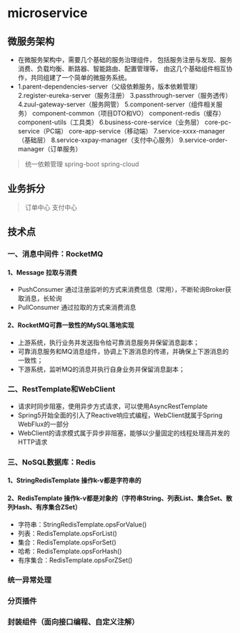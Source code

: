 # microservice
## 微服务架构
* 在微服务架构中，需要几个基础的服务治理组件，
  包括服务注册与发现、服务消费、负载均衡、断路器、智能路由、配置管理等，
  由这几个基础组件相互协作，共同组建了一个简单的微服务系统。
* 1.parent-dependencies-server（父级依赖服务，版本依赖管理）
  2.register-eureka-server（服务注册）
  3.passthrough-server（服务透传）
  4.zuul-gateway-server（服务网管）
  5.component-server（组件相关服务）
  	component-common（项目DTO和VO）
  	component-redis（缓存）
  	component-utils（工具类）
  6.business-core-service（业务层）
  	core-pc-service（PC端）
  	core-app-service（移动端）
  7.service-xxxx-manager（基础层）
  8.service-xxpay-manager（支付中心服务）
  9.service-order-manager（订单服务）
> 统一依赖管理
> spring-boot
> spring-cloud
## 业务拆分
> 订单中心
> 支付中心
## 技术点
### 一、消息中间件：RocketMQ
#### 1、Message 拉取与消费
* PushConsumer 通过注册监听的方式来消费信息（常用），不断轮询Broker获取消息，长轮询
* PullConsumer 通过拉取的方式来消费消息
#### 2、RocketMQ可靠一致性的MySQL落地实现
* 上游系统，执行业务并发送指令给可靠消息服务并保留消息副本；
* 可靠消息服务和MQ消息组件，协调上下游消息的传递，并确保上下游消息的一致性；
* 下游系统，监听MQ的消息并执行自身业务并保留消息副本；
### 二、RestTemplate和WebClient
* 请求时同步阻塞，使用异步方式请求，可以使用AsyncRestTemplate
* Spring5开始全面的引入了Reactive响应式编程，WebClient就属于Spring WebFlux的一部分
* WebClient的请求模式属于异步非阻塞，能够以少量固定的线程处理高并发的HTTP请求
### 三、NoSQL数据库：Redis
#### 1、StringRedisTemplate 操作k-v都是字符串的
#### 2、RedisTemplate 操作k-v都是对象的（字符串String、列表List、集合Set、散列Hash、有序集合ZSet）
* 字符串：StringRedisTemplate.opsForValue()
* 列表：RedisTemplate.opsForList() 
* 集合：RedisTemplate.opsForSet()
* 哈希：RedisTemplate.opsForHash()
* 有序集合：RedisTemplate.opsForZSet()
### 统一异常处理
### 分页插件
### 封装组件（面向接口编程、自定义注解）